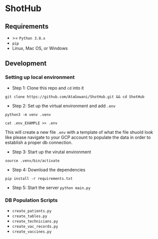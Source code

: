 # ShotHub

## Requirements
* \>= `Python 3.8.x`
* `pip`
* Linux, Mac OS, or Windows

## Development

### Setting up local environment

* Step 1: Clone this repo and `cd` into it
```
git clone https://github.com/AtaGowani/ShotHub.git && cd ShotHub
```

* Step 2: Set up the virtual environment and add `.env`
```
python3 -m venv .venv
```
```
cat .env_EXAMPLE >> .env
```
This will create a new file `.env` with a template of what the file shuold look like please navigate to your GCP account to populate the data in order to establish a proper db connection.

* Step 3: Start up the virutal environment
```
source .venv/bin/activate
```

* Step 4: Download the dependencies
```
pip install -r requirements.txt
```

* Step 5: Start the server
`python main.py`

### DB Population Scripts
* `create_patients.py`
* `create_tables.py`
* `create_technicians.py`
* `create_vac_records.py`
* `create_vaccines.py`
